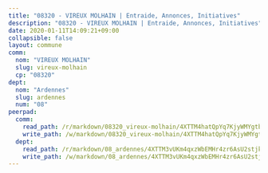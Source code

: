 ```yaml
---
title: "08320 - VIREUX MOLHAIN | Entraide, Annonces, Initiatives"
description: "08320 - VIREUX MOLHAIN | Entraide, Annonces, Initiatives"
date: 2020-01-11T14:09:21+09:00
collapsible: false
layout: commune
comm:
  nom: "VIREUX MOLHAIN"
  slug: vireux-molhain
  cp: "08320"
dept:
  nom: "Ardennes"
  slug: ardennes
  num: "08"
peerpad:
  comm:
    read_path: /r/markdown/08320_vireux-molhain/4XTTM4hatQpYq7KjyWMYgtboHXytNkGt7KmqPqRxX15zzrPB2
    write_path: /w/markdown/08320_vireux-molhain/4XTTM4hatQpYq7KjyWMYgtboHXytNkGt7KmqPqRxX15zzrPB2-K3TgUNzqzDenzWUBFd5BAiMbNMbfksD7cvfzwGJDbbuknqUs3w3oBFe3uVU7Ubbxhx5PJmDgCJ5Sn9M9fvwpFjhVz6fMaTkc73oj5kTGbK2eoQSPyUYKHfsK7Cp9AjhgvRG7sKWC
  dept:
    read_path: /r/markdown/08_ardennes/4XTTM3vUKm4qxzWbEMHr4zr6AsU2stjkKdsaY9uMbmhXjv9QM
    write_path: /w/markdown/08_ardennes/4XTTM3vUKm4qxzWbEMHr4zr6AsU2stjkKdsaY9uMbmhXjv9QM-K3TgUMB9u4JvtZdFBPfBexH6pGeKJREiRZLakfAxGDqg6fgd1ib6XHxM9tkwaYxqJV2qNTbboL5jGpTS7re5rUf5cB5fLzdnicM4aJkF5ZXmkvCRXEh5XT7432iWRZFby5MMVbKP
---
```


